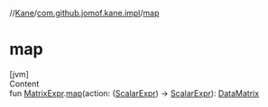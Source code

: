 //[Kane](../index.md)/[com.github.jomof.kane.impl](index.md)/[map](map.md)



# map  
[jvm]  
Content  
fun [MatrixExpr](-matrix-expr/index.md).[map](map.md)(action: ([ScalarExpr](-scalar-expr/index.md)) -> [ScalarExpr](-scalar-expr/index.md)): [DataMatrix](-data-matrix/index.md)  



